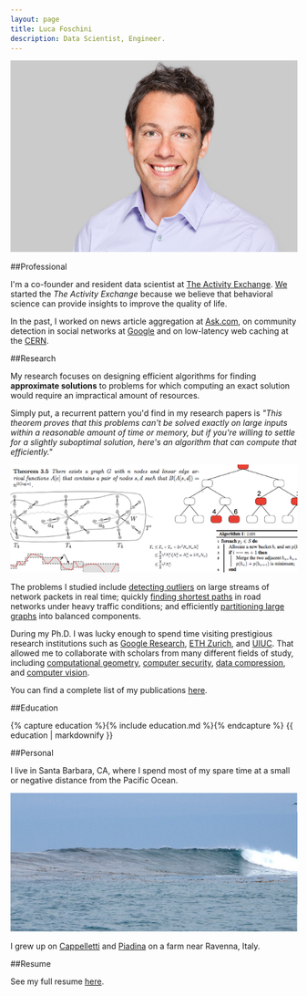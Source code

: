 ```yaml
---
layout: page
title: Luca Foschini
description: Data Scientist, Engineer.
---
```


![Luca Foschini](/images/headshot@750x500.jpg "Luca Foschini")

##Professional

I'm a co-founder and resident data scientist at [The Activity
Exchange](http://www.theactivityexchange.com/). [We](http://www.theactivityexchange.com/about.html) started the *The
Activity Exchange* because we believe that behavioral science can
provide insights to improve the quality of life. 

In the past, I worked on news article aggregation at
[Ask.com](http://www.ask.com), on community detection in social
networks at [Google](www.google.com) and on low-latency web caching at
the [CERN](http://www.cern.ch).

##Research

My research focuses on designing efficient algorithms for finding
**approximate solutions** to problems for which computing an exact solution
would require an impractical amount of resources. 

Simply put, a recurrent pattern you'd find in my research papers
is *"This theorem proves that this problems can't be solved
exactly on large inputs within a reasonable amount of time or memory,
but if you're willing to settle for a slightly suboptimal solution, here's
an algorithm that can compute that efficiently."*

![Main research focus](/images/research_phd.png "Main research focus")

The problems I studied include [detecting
outliers](/papers/Efficiently_NSDI11.pdf) on large streams of network packets in real time; quickly [finding shortest paths](/papers/Complexity_Algorithmica.pdf) in
road networks under heavy traffic conditions; and efficiently [partitioning
large graphs](/papers/Balanced_Algorithmica.pdf) into balanced components. 


During my Ph.D. I was lucky enough to spend time visiting prestigious
research institutions such as [Google Research](research.google.com),
[ETH Zurich](http://www.ethz.ch/), and [UIUC](http://illinois.edu). 
That allowed me to collaborate with scholars from many different
fields of study, including [computational
geometry](/papers/Union_ESA11.pdf), [computer security](/papers/Getting_WOOT11.pdf), [data compression](/papers/Indexing_TOA.pdf), and [computer vision](/papers/Efficiently_ICIP11.pdf). 

You can find a complete list of my publications [here](publications.html).

##Education

{% capture education %}{% include education.md %}{% endcapture %}
{{ education | markdownify }}
 
##Personal

I live in Santa Barbara, CA, where I spend most of my spare time at a
small or negative distance from the Pacific Ocean. 

![Secret surf spot](/images/SB.jpg "Secret surf spot")

I grew up on
[Cappelletti](http://www.ciaoitalia.com/seasons/season-2200/episode-2226/cappeletti-in-broth)
and [Piadina](en.wikipedia.org/wiki/Piadina) on a farm near Ravenna,
Italy. 

##Resume

See my full resume [here](files/resume.pdf).

